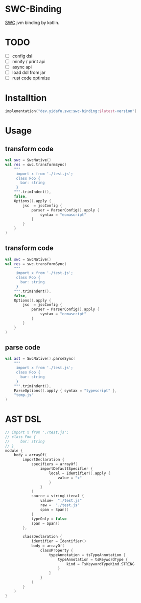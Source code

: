 # SWC-Binding

[SWC](https://github.com/swc-project/swc) jvm binding by kotlin.

# TODO
+ [ ] config dsl
+ [ ] minify / print api
+ [ ] async api
+ [ ] load ddl from jar
+ [ ] rust code optimize

# Installtion

```kts
implementation("dev.yidafu.swc:swc-binding:$latest-version")
```

# Usage


## transform code
```kt
val swc = SwcNative()
val res = swc.transformSync(
    """
     import x from './test.js';
     class Foo {
       bar: string
     }
    """.trimIndent(),
    false,
    Options().apply {
        jsc  = jscConfig {
            parser = ParserConfig().apply {
                syntax = "ecmascript"
            }
        }
    }
)
```

## transform code
```kt
val swc = SwcNative()
val res = swc.transformSync(
    """
     import x from './test.js';
     class Foo {
       bar: string
     }
    """.trimIndent(),
    false,
    Options().apply {
        jsc  = jscConfig {
            parser = ParserConfig().apply {
                syntax = "ecmascript"
            }
        }
    }
)
```
## parse code

```kotlin
val ast = SwcNative().parseSync(
    """
     import x from './test.js';
     class Foo {
       bar: string
     }
    """.trimIndent(),
    ParseOptions().apply { syntax = "typescript" },
    "temp.js"
)
```

# AST DSL

```kt
// import x from './test.js';
// class Foo {
//     bar: string
// }
module {
    body = arrayOf(
        importDeclaration {
            specifiers = arrayOf(
                importDefaultSpecifier {
                    local = Identifier().apply {
                        value = "x"
                    }
                }
            )
            source = stringLiteral {
                value=  "./test.js"
                raw =  "./test.js"
                span = Span()
            }
            typeOnly = false
            span = Span()
        },

        classDeclaration {
            identifier = Identifier()
            body = arrayOf(
                classProperty {
                    typeAnnotation = tsTypeAnnotation {
                        typeAnnotation = tsKeywordType {
                            kind = TsKeywordTypeKind.STRING
                        }
                    }
                }
            )
        }
    )
}
```
